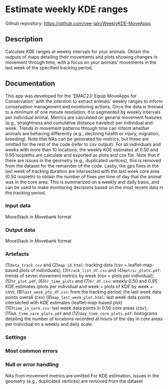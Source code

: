 # Estimate weekly KDE ranges
Github repository: https://github.com/vee-jain/WeeklyKDE-MoveApps

## Description
Calculate KDE ranges at weekly intervals for your animals. Obtain the outputs of maps detailing their movements and plots showing changes in movement through time, with a focus on your animals' movements in the last week of the specified tracking period.

## Documentation
This app was developed for the 'EMAC23: Equip MoveApps for Conservation' with the intention to extract animals' weekly ranges to inform conservation management and monitoring actions. Once the data is thinned to a minimum of one minute resolution, it is segmented by weekly intervals per individual animal. 
Metrics are calculated on general movement features (e.g., straightness and cumulative distance traveled) per individual and week. Trends in movement patterns through time can inform whether animals are behaving differently (e.g., declining health or injury, migration, breeding). Note that NAs can be generated for metrics, but these are omitted for the rest of the code (refer to csv output).
For all individuals and weeks with more than 10 locations, the weekly KDE estimates at 0.50 and 0.95 isopleths are calculate and exported as plots and csv file. Note that if there are issues in the geometry (e.g., duplicated vertices), this is removed from the dataset for the remainder of the code.
Lastly, the gps fixes in the last week of tracking duration are intersected with the last week core area (0.50 isopleth) to obtain the number of fixes per time of day that the animal was in the core area. This is summarized on a weekly and daily basis, and can be used to make monitoring decisions based on the most recent data in the tracking period.

### Input data
MoveStack in Movebank format

### Output data
MoveStack in Movebank format

### Artefacts
(1)`data_track.csv` and (2)`map-id.html`: tracking data (csv + leaflet-map-based plots of individuals); 
(3)`track_list_df.csv` and (4)`metric_plots.pdf`: trends of seven movement metrics by week (csv + plots per individual); 
(5)`hr_plot.pdf`, (6)`hr_time_plots` and (7)`hr_df.csv`: weekly 0.50 and 0.95 KDE estimates (plots per individual and week + plots of KDE by week + csv);
(8)`last_week_pts_df.csv`: from the tracking period, the last week data points overall (csv) 
(9)`map_last_week_plot.html`: last week data points intersected with KDE estimates (leaflet-map-based plot)
(10)`time_in_core.csv`: last week data points in 0.50 core areas (csv); 
(11)`wk_time_core_plots.pdf` and (12)`day_time_core_plots.pdf`: histograms detailing the number of locations recorded at hours of the day in core areas per individual on a weekly and daily scale.

### Settings 

### Most common errors

### Null or error handling
NAs from movement metrics are omitted
For KDE estimation, issues in the geometry (e.g., duplicated vertices) are removed from the dataset

